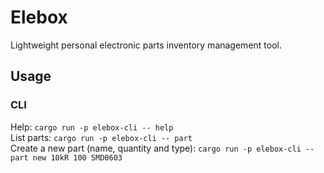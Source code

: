# Elebox

Lightweight personal electronic parts inventory management tool.


## Usage

### CLI

Help: `cargo run -p elebox-cli -- help`  
List parts: `cargo run -p elebox-cli -- part`  
Create a new part (name, quantity and type): `cargo run -p elebox-cli -- part new 10kR 100 SMD0603`  
